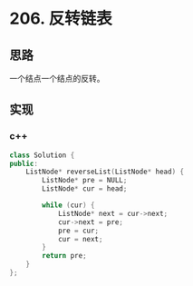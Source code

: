 # 206. 反转链表

## 思路
一个结点一个结点的反转。

## 实现
### c++
```c++
class Solution {
public:
    ListNode* reverseList(ListNode* head) {
        ListNode* pre = NULL;
        ListNode* cur = head;

        while (cur) {
            ListNode* next = cur->next;
            cur->next = pre;
            pre = cur;
            cur = next;
        }
        return pre;
    }
};
```